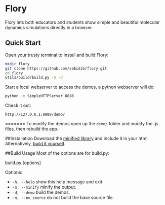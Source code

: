 Flory
====
Flory lets both educators and students show simple and beautiful molecular dynamics simulations directly in a browser.


Quick Start
------------
Open your trusty terminal to install and build Flory:
```sh
mkdir flory
git clone https://github.com/sabidib/flory.git
cd flory
utils/build/build.py -m -d
```
Start a local webserver to access the demos, a python webserver will do:
```sh
python -m SimpleHTTPServer 8888
```
Check it out:
```
http://127.0.0.1:8888/demo/
```
=======
To modify the demos open up the `demo/` folder and modify the .js files, then rebuild the app.

##Installation
Download the [minified library](https://raw.githubusercontent.com/sabidib/Flory/master/build/flory.min.js) and include it in your html.
Alternatively, [build it yourself](https://github.com/sabidib/Flory/wiki/Build-Flory).

##Build Usage
Most of the options are for build.py:

build.py [options]

Options:

 - `-h, --help`       show this help message and exit
 - `-m, --minify`     minify the output.
 - `-d, --demo`      build the demos.
 - `-n, --no_source`  do not build the base source file.

